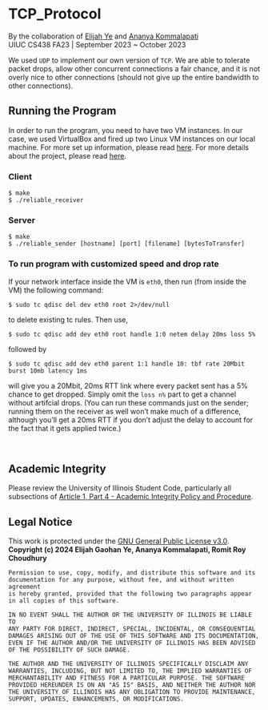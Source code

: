 # TCP_Protocol

By the collaboration of [Elijah Ye](https://elijah-ye.github.io) and [Ananya Kommalapati](https://github.com/MeanPaper) <br>
UIUC CS438 FA23 | September 2023 ~ October 2023

We used `UDP` to implement our own version of `TCP`. We are able to tolerate packet drops, allow other concurrent connections a fair chance, and it is not overly nice to other connections (should not give up the entire bandwidth to other connections).

## Running the Program

In order to run the program, you need to have two VM instances. In our case, we used VirtualBox and fired up two Linux VM instances on our local machine. For more set up information, please read [here](/docs/set_up.pdf). For more details about the project, please read [here](/docs/tcp_protocol_project.pdf).

### Client

```
$ make
$ ./reliable_receiver
```

### Server
```
$ make
$ ./reliable_sender [hostname] [port] [filename] [bytesToTransfer]
```


### To run program with customized speed and drop rate

If your network interface inside the VM is `eth0`, then
run (from inside the VM) the following command:

```
$ sudo tc qdisc del dev eth0 root 2>/dev/null
```

to delete existing tc rules. Then use,
```
$ sudo tc qdisc add dev eth0 root handle 1:0 netem delay 20ms loss 5%
```
followed by
```
$ sudo tc qdisc add dev eth0 parent 1:1 handle 10: tbf rate 20Mbit burst 10mb latency 1ms
```

will give you a 20Mbit, 20ms RTT link where every packet sent has a 5% chance to get dropped.
Simply omit the `loss n%` part to get a channel without artifcial drops.
(You can run these commands just on the sender; running them on the receiver as well won’t
make much of a difference, although you’ll get a 20ms RTT if you don’t adjust the delay to
account for the fact that it gets applied twice.)

<br>

## Academic Integrity

Please review the University of Illinois Student Code,
particularly all subsections of [Article 1, Part 4 - Academic Integrity Policy and Procedure](https://studentcode.illinois.edu/article1/part4/1-401).



## Legal Notice

This work is protected under the [GNU General Public License v3.0](https://www.gnu.org/licenses/gpl-3.0.en.html). <br>
**Copyright (c) 2024 Elijah Gaohan Ye, Ananya Kommalapati, Romit Roy Choudhury**

    Permission to use, copy, modify, and distribute this software and its
    documentation for any purpose, without fee, and without written agreement
    is hereby granted, provided that the following two paragraphs appear
    in all copies of this software.

    IN NO EVENT SHALL THE AUTHOR OR THE UNIVERSITY OF ILLINOIS BE LIABLE TO
    ANY PARTY FOR DIRECT, INDIRECT, SPECIAL, INCIDENTAL, OR CONSEQUENTIAL
    DAMAGES ARISING OUT OF THE USE OF THIS SOFTWARE AND ITS DOCUMENTATION,
    EVEN IF THE AUTHOR AND/OR THE UNIVERSITY OF ILLINOIS HAS BEEN ADVISED
    OF THE POSSIBILITY OF SUCH DAMAGE.

    THE AUTHOR AND THE UNIVERSITY OF ILLINOIS SPECIFICALLY DISCLAIM ANY
    WARRANTIES, INCLUDING, BUT NOT LIMITED TO, THE IMPLIED WARRANTIES OF
    MERCHANTABILITY AND FITNESS FOR A PARTICULAR PURPOSE. THE SOFTWARE
    PROVIDED HEREUNDER IS ON AN "AS IS" BASIS, AND NEITHER THE AUTHOR NOR
    THE UNIVERSITY OF ILLINOIS HAS ANY OBLIGATION TO PROVIDE MAINTENANCE,
    SUPPORT, UPDATES, ENHANCEMENTS, OR MODIFICATIONS.

